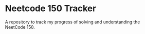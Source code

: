 # Neetcode 150 Tracker

A repository to track my progress of solving and understanding the NeetCode 150.
